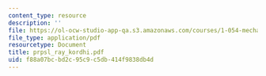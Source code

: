 ```yaml
---
content_type: resource
description: ''
file: https://ol-ocw-studio-app-qa.s3.amazonaws.com/courses/1-054-mechanics-and-design-of-concrete-structures-spring-2004/f88a07bcbd2c95c9c5db414f9838db4d_prpsl_ray_kordhi.pdf
file_type: application/pdf
resourcetype: Document
title: prpsl_ray_kordhi.pdf
uid: f88a07bc-bd2c-95c9-c5db-414f9838db4d
---
```

